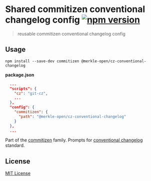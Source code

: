 # Shared commitizen conventional changelog config [![npm version](https://img.shields.io/npm/v/@merkle-open/cz-conventional-changelog.svg)](https://www.npmjs.org/package/@merkle-open/cz-conventional-changelog)

> reusable commitizen conventional changelog config

## Usage

`npm install --save-dev commitizen @merkle-open/cz-conventional-changelog`

**package.json**

```json
  ...
  "scripts": {
    "cz": "git-cz",
    ...
  },
  "config": {
    "commitizen": {
      "path": "@merkle-open/cz-conventional-changelog"
    }
  },
  ...
```

Part of the [commitizen](https://github.com/commitizen/cz-cli) family. Prompts for [conventional changelog](https://github.com/conventional-changelog/conventional-changelog) standard.

## License

[MIT License](./LICENSE)
